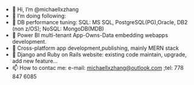 - 👋 Hi, I’m @michaellxzhang
- 👀 I’m doing following:
- 🌱 DB performance tuning: SQL: MS SQL, PostgreSQL(PG),Oracle, DB2 (non z/OS); NoSQL: MongoDB(MDB)
- 🌱 Power BI multi-tenant App-Owns-Data embedding webapps development.
- 💞️ Cross-platform app development,publishing, mainly MERN stack
- 💞️ Django and Ruby on Rails website: existing code maintain, upgrade, add new feature...
- 📫 How to contac me: e-mail: michaellxzhang@outlook.com ;tel: 778 847 6085

<!---
michaellxzhang/michaellxzhang is a ✨ special ✨ repository because its `README.md` (this file) appears on your GitHub profile.
You can click the Preview link to take a look at your changes.
--->
